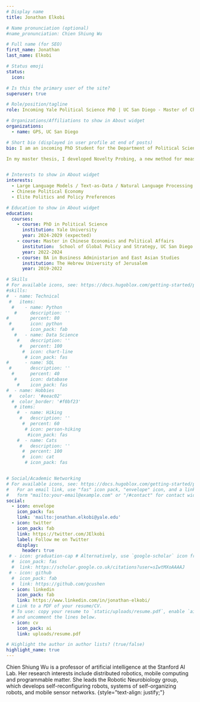 ```yaml
---
# Display name
title: Jonathan Elkobi

# Name pronunciation (optional)
#name_pronunciation: Chien Shiung Wu

# Full name (for SEO)
first_name: Jonathan
last_name: Elkobi

# Status emoji
status:
  icon:

# Is this the primary user of the site?
superuser: true

# Role/position/tagline
role: Incoming Yale Political Science PhD | UC San Diego - Master of Chinese Political Economy

# Organizations/Affiliations to show in About widget
organizations:
  - name: GPS, UC San Diego

# Short bio (displayed in user profile at end of posts)
bio: I am an incoming PhD Student for the Department of Political Science at WYale. I am currently finishing my Masters in Chinese Political Economy at School of Global Policy and Strategy, UC San Diego. I received my BA in the joint program for Business administration and East Asia Studies at the Hebrew University of Jerusalem. My research focuses on developing text-as-data tools, espcially LLMs, to measure political constructs in Political Communications and Political Elites. My substantive interest lies in the intersection of elites politics and finance, espcially in the Chinese context. 

In my master thesis, I developed Novelty Probing, a new method for measuring the policy priorities of political elites across topics, and their influence on the same topics. This framework quantifies the novelty and influence of a leader’s ideas by utilizing semantic similarity between sentence embeddings to assess the deviation of their speeches from official propaganda, constructing indices for a leader’s novelty, and influence across policy topics. The Novelty and Influence indices are combined to create the Dominance Index, a metric for a leader’s ability to implement their novelty into policymaking.


# Interests to show in About widget
interests:
  - Large Language Models / Text-as-Data / Natural Language Processing
  - Chinese Political Economy
  - Elite Politics and Policy Preferences

# Education to show in About widget
education:
  courses:
    - course: PhD in Political Science
      institution: Yale University
      year: 2024-2029 (expected)
    - course: Master in Chinese Economics and Political Affairs
      institution:  School of Global Policy and Strategy, UC San Diego
      year: 2022-2024
    - course: BA in Business Administarion and East Asian Studies
      institution: The Hebrew University of Jerusalem
      year: 2019-2022

# Skills
# For available icons, see: https://docs.hugoblox.com/getting-started/page-builder/#icons
#skills:
#  - name: Technical
 #   items:
  #    - name: Python
   #     description: ''
#        percent: 80
 #       icon: python
  #      icon_pack: fab
   #   - name: Data Science
    #    description: ''
     #   percent: 100
      #  icon: chart-line
       # icon_pack: fas
#      - name: SQL
 #       description: ''
  #      percent: 40
   #     icon: database
    #    icon_pack: fas
#  - name: Hobbies
 #   color: '#eeac02'
  #  color_border: '#f0bf23'
   # items:
    #  - name: Hiking
     #   description: ''
      #  percent: 60
       # icon: person-hiking
        #icon_pack: fas
    #  - name: Cats
     #   description: ''
      #  percent: 100
      #  icon: cat
       # icon_pack: fas


# Social/Academic Networking
# For available icons, see: https://docs.hugoblox.com/getting-started/page-builder/#icons
#   For an email link, use "fas" icon pack, "envelope" icon, and a link in the
#   form "mailto:your-email@example.com" or "/#contact" for contact widget.
social:
  - icon: envelope
    icon_pack: fas
    link: 'mailto:jonathan.elkobi@yale.edu'
  - icon: twitter
    icon_pack: fab
    link: https://twitter.com/JElkobi
    label: Follow me on Twitter
    display:
      header: true
 # - icon: graduation-cap # Alternatively, use `google-scholar` icon from `ai` icon pack
  #  icon_pack: fas
  #  link: https://scholar.google.co.uk/citations?user=sIwtMXoAAAAJ
 # - icon: github
  #  icon_pack: fab
  #  link: https://github.com/gcushen
  - icon: linkedin
    icon_pack: fab
    link: https://www.linkedin.com/in/jonathan-elkobi/
  # Link to a PDF of your resume/CV.
  # To use: copy your resume to `static/uploads/resume.pdf`, enable `ai` icons in `params.yaml`,
  # and uncomment the lines below.
  - icon: cv
    icon_pack: ai
    link: uploads/resume.pdf

# Highlight the author in author lists? (true/false)
highlight_name: true
---
```


Chien Shiung Wu is a professor of artificial intelligence at the Stanford AI Lab. Her research interests include distributed robotics, mobile computing and programmable matter. She leads the Robotic Neurobiology group, which develops self-reconfiguring robots, systems of self-organizing robots, and mobile sensor networks.
{style="text-align: justify;"}
